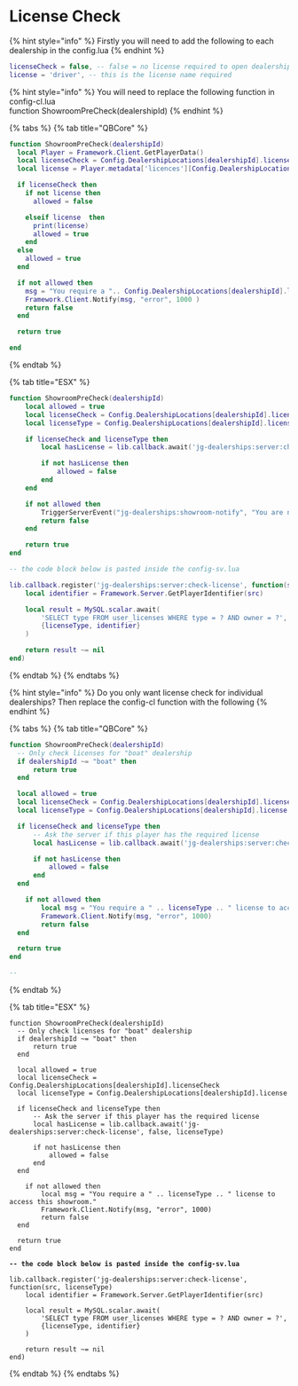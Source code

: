 # License Check

{% hint style="info" %}
Firstly you will need to add the following to each dealership in the config.lua
{% endhint %}

```lua
licenseCheck = false, -- false = no license required to open dealership
license = 'driver', -- this is the license name required 
```

{% hint style="info" %}
You will need to replace the following function in config-cl.lua\
function ShowroomPreCheck(dealershipId)
{% endhint %}

{% tabs %}
{% tab title="QBCore" %}
```lua
function ShowroomPreCheck(dealershipId)
  local Player = Framework.Client.GetPlayerData()
  local licenseCheck = Config.DealershipLocations[dealershipId].licenseCheck
  local license = Player.metadata['licences'][Config.DealershipLocations[dealershipId].license]

  if licenseCheck then
    if not license then
      allowed = false

    elseif license  then
      print(license)
      allowed = true
    end
  else
    allowed = true
  end

  if not allowed then
    msg = "You require a ".. Config.DealershipLocations[dealershipId].license
    Framework.Client.Notify(msg, "error", 1000 )
    return false
  end

  return true

end
```
{% endtab %}

{% tab title="ESX" %}
```lua
function ShowroomPreCheck(dealershipId)
    local allowed = true
    local licenseCheck = Config.DealershipLocations[dealershipId].licenseCheck
    local licenseType = Config.DealershipLocations[dealershipId].license

    if licenseCheck and licenseType then
        local hasLicense = lib.callback.await('jg-dealerships:server:check-license', false, licenseType)

        if not hasLicense then
            allowed = false
        end
    end

    if not allowed then
        TriggerServerEvent("jg-dealerships:showroom-notify", "You are not allowed to access the showroom", "error")
        return false
    end

    return true
end

-- the code block below is pasted inside the config-sv.lua

lib.callback.register('jg-dealerships:server:check-license', function(src, licenseType)
    local identifier = Framework.Server.GetPlayerIdentifier(src)

    local result = MySQL.scalar.await(
        'SELECT type FROM user_licenses WHERE type = ? AND owner = ?',
        {licenseType, identifier}
    )

    return result ~= nil
end)

```
{% endtab %}
{% endtabs %}

{% hint style="info" %}
Do you only want license check for individual dealerships? Then replace the config-cl function with the following
{% endhint %}

{% tabs %}
{% tab title="QBCore" %}
```lua
function ShowroomPreCheck(dealershipId)
  -- Only check licenses for "boat" dealership
  if dealershipId ~= "boat" then
      return true
  end

  local allowed = true
  local licenseCheck = Config.DealershipLocations[dealershipId].licenseCheck
  local licenseType = Config.DealershipLocations[dealershipId].license

  if licenseCheck and licenseType then
      -- Ask the server if this player has the required license
      local hasLicense = lib.callback.await('jg-dealerships:server:check-license', false, licenseType)

      if not hasLicense then
          allowed = false
      end
  end

    if not allowed then
        local msg = "You require a " .. licenseType .. " license to access this showroom."
        Framework.Client.Notify(msg, "error", 1000)
        return false
  end

  return true
end

--
```
{% endtab %}

{% tab title="ESX" %}
<pre class="language-lua"><code class="lang-lua">function ShowroomPreCheck(dealershipId)
  -- Only check licenses for "boat" dealership
  if dealershipId ~= "boat" then
      return true
  end

  local allowed = true
  local licenseCheck = Config.DealershipLocations[dealershipId].licenseCheck
  local licenseType = Config.DealershipLocations[dealershipId].license

  if licenseCheck and licenseType then
      -- Ask the server if this player has the required license
      local hasLicense = lib.callback.await('jg-dealerships:server:check-license', false, licenseType)

      if not hasLicense then
          allowed = false
      end
  end

    if not allowed then
        local msg = "You require a " .. licenseType .. " license to access this showroom."
        Framework.Client.Notify(msg, "error", 1000)
        return false
  end

  return true
end
<strong>
</strong><strong>-- the code block below is pasted inside the config-sv.lua
</strong>
lib.callback.register('jg-dealerships:server:check-license', function(src, licenseType)
    local identifier = Framework.Server.GetPlayerIdentifier(src)

    local result = MySQL.scalar.await(
        'SELECT type FROM user_licenses WHERE type = ? AND owner = ?',
        {licenseType, identifier}
    )

    return result ~= nil
end)
</code></pre>
{% endtab %}
{% endtabs %}
